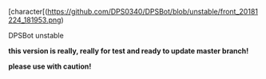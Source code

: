 [character[(https://github.com/DPS0340/DPSBot/blob/unstable/front_20181224_181953.png)

DPSBot unstable

**this version is really, really for test and ready to update master branch!**

**please use with caution!**
